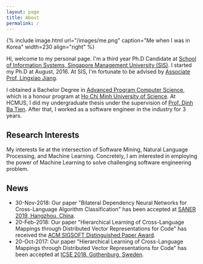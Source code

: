 ```yaml
---
layout: page
title: About
permalink: /
---
```


{% include image.html url="/images/me.png" caption="Me when I was in Korea" width=230 align="right" %}


Hi, welcome to my personal page. I'm a third year Ph.D Candidate at <a href="https://sis.smu.edu.sg/programmes/PhD/overview" target="_blank">School of Information Systems, Singapore Management University (SIS)</a>. I started my Ph.D at August, 2016. At SIS, I'm fortunate to be advised by <a href="http://www.mysmu.edu/faculty/lxjiang/" target="_blank">Associate Prof. Lingxiao Jiang</a>.

I obtained a Bachelor Degree in <a href="http://www.apcs.hcmus.edu.vn/Default.aspx?alias=www.apcs.hcmus.edu.vn/en" target="_blank">Advanced Program Computer Science</a>, which is a honour program at <a href="http://web.hcmus.edu.vn/en/index.php" target="_blank">Ho Chi Minh University of Science</a>. At HCMUS, I did my undergraduate thesis under the supervision of <a href="https://dblp.org/pers/hd/d/Dinh:Tien_Ba" target="_blank">Prof. Dinh Ba Tien</a>. After that, I worked as a software engineer in the industry for 3 years.

## Research Interests

My interests lie at the intersection of Software Mining, Natural Language Processing, and Machine Learning. Concretely, I am interested in employing the power of Machine Learning to solve challenging software engineering problem.

## News

- 30-Nov-2018: Our paper "Bilateral Dependency Neural Networks for Cross-Language Algorithm Classification" has been accepted at <a href="https://saner2019.github.io/" target="_blank">SANER 2019, Hangzhou, China</a>.
- 20-Feb-2018: Our paper "Hierarchical Learning of Cross-Language Mappings through Distributed Vector Representations for Code" has received the <a href="https://www.icse2018.org/info/awards" target="_blank"> ACM SIGSOFT Distinguished Paper Award</a>.
- 20-Oct-2017: Our paper "Hierarchical Learning of Cross-Language Mappings through Distributed Vector Representations for Code" has been accepted at <a href="https://www.icse2018.org/" target="_blank">ICSE 2018, Gothenburg, Sweden</a>.





